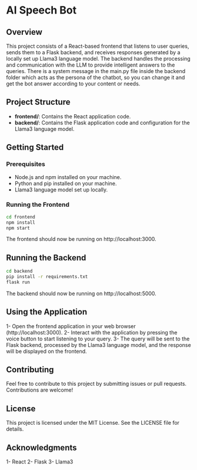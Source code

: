 # AI Speech Bot

## Overview

This project consists of a React-based frontend that listens to user queries, sends them to a Flask backend, and receives responses generated by a locally set up Llama3 language model. The backend handles the processing and communication with the LLM to provide intelligent answers to the queries. There is a system message in the main.py file inside the backend folder which acts as the persona of the chatbot, so you can change it and get the bot answer according to your content or needs.

## Project Structure

- **frontend/**: Contains the React application code.
- **backend/**: Contains the Flask application code and configuration for the Llama3 language model.

## Getting Started

### Prerequisites

- Node.js and npm installed on your machine.
- Python and pip installed on your machine.
- Llama3 language model set up locally.

### Running the Frontend

```bash
cd frontend
npm install
npm start
```
The frontend should now be running on http://localhost:3000.

## Running the Backend

```bash
cd backend
pip install -r requirements.txt
flask run
```
The backend should now be running on http://localhost:5000.

## Using the Application

1- Open the frontend application in your web browser (http://localhost:3000).
2- Interact with the application by pressing the voice button to start listening to your query.
3- The query will be sent to the Flask backend, processed by the Llama3 language model, and the response will be displayed on the frontend.

## Contributing

Feel free to contribute to this project by submitting issues or pull requests. Contributions are welcome!

## License

This project is licensed under the MIT License. See the LICENSE file for details.

## Acknowledgments

1- React
2- Flask
3- Llama3
